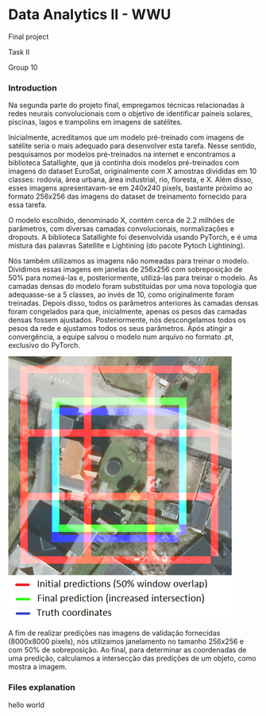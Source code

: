 # Data Analytics II - WWU

Final project

Task II

Group 10


### Introduction

Na segunda parte do projeto final, empregamos técnicas relacionadas à redes neurais convolucionais com o objetivo de identificar paineis solares, piscinas, lagos e trampolins em imagens de satélites. 

Inicialmente, acreditamos que um modelo pré-treinado com imagens de satélite seria o mais adequado para desenvolver esta tarefa. Nesse sentido, pesquisamos por modelos pré-treinados na internet e encontramos a biblioteca Satallighte, que já continha dois modelos pré-treinados com imagens do dataset EuroSat, originalmente com X amostras divididas em 10 classes: rodovia, área urbana, área industrial, rio, floresta, e X. Além disso, esses imagens apresentavam-se em 240x240 pixels, bastante próximo ao formato 256x256 das imagens do dataset de treinamento fornecido para essa tarefa.

O modelo escolhido, denominado X, contém cerca de 2.2 milhões de parâmetros, com diversas camadas convolucionais, normalizações e dropouts. A biblioteca Satallighte foi desenvolvida usando PyTorch, e é uma mistura das palavras Satellite e Lightining (do pacote Pytoch Lightining).

Nós também utilizamos as imagens não nomeadas para treinar o modelo. Dividimos essas imagens em janelas de 256x256 com sobreposição de 50% para nomeá-las e, posteriormente, utilizá-las para treinar o modelo. As camadas densas do modelo foram substituídas por uma nova topologia que adequasse-se a 5 classes, ao invés de 10, como originalmente foram treinadas. Depois disso, todos os parâmetros anteriores às camadas densas foram congelados para que, inicialmente, apenas os pesos das camadas densas fossem ajustados. Posteriormente, nós descongelamos todos os pesos da rede e ajustamos todos os seus parâmetros. Após atingir a convergência, a equipe salvou o modelo num arquivo no formato .pt, exclusivo do PyTorch. 


![Coudn't display image final_prediction_exemple.png!](final_prediction_exemple.png "")

A fim de realizar predições nas imagens de validação fornecidas (8000x8000 pixels), nós utilizamos janelamento no tamanho 256x256 e com 50% de sobreposição. Ao final, para determinar as coordenadas de uma predição, calculamos a intersecção das predições de um objeto, como mostra a imagem. 

### Files explanation

hello world

